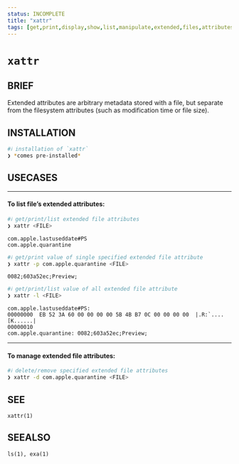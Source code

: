 ```yaml
---
status: INCOMPLETE
title: "xattr"
tags: [get,print,display,show,list,manipulate,extended,files,attributes]
---
```


# `xattr`

## BRIEF

Extended attributes are arbitrary metadata stored with a file, but separate from the filesystem attributes (such as modification time or file size).

## INSTALLATION


```bash
#ℹ︎ installation of `xattr`
❯ *comes pre-installed*
```


## USECASES

----
#### To list file’s extended attributes:


```bash
#ℹ︎ get/print/list extended file attributes
❯ xattr <FILE>
```

    com.apple.lastuseddate#PS
    com.apple.quarantine


```bash
#ℹ︎ get/print value of single specified extended file attribute
❯ xattr -p com.apple.quarantine <FILE>
```

    0082;603a52ec;Preview;


```bash
#ℹ︎ get/print/list value of all extended file attribute
❯ xattr -l <FILE>
```

    com.apple.lastuseddate#PS:
    00000000  EB 52 3A 60 00 00 00 00 5B 4B B7 0C 00 00 00 00  |.R:`....[K......|
    00000010
    com.apple.quarantine: 0082;603a52ec;Preview;

----
#### To manage extended file attributes:


```bash
#ℹ︎ delete/remove specified extended file attributes
❯ xattr -d com.apple.quarantine <FILE>
```



## SEE

    xattr(1)

## SEEALSO

    ls(1), exa(1)

